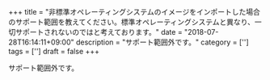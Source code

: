 +++
title = "非標準オペレーティングシステムのイメージをインポートした場合のサポート範囲を教えてください。標準オペレーティングシステムと異なり、一切サポートされないのではと考えております。"
date = "2018-07-28T16:14:11+09:00"
description = "サポート範囲外です。"
category = ['']
tags = ['']
draft = false
+++

サポート範囲外です。
